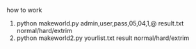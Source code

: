 how to work
1. python makeworld.py admin,user,pass,05,04,1,@ result.txt normal/hard/extrim
2. python makeworld2.py yourlist.txt result normal/hard/extrim
